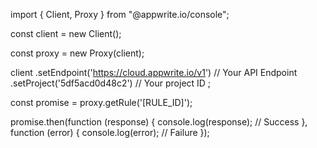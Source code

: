 import { Client,  Proxy } from "@appwrite.io/console";

const client = new Client();

const proxy = new Proxy(client);

client
    .setEndpoint('https://cloud.appwrite.io/v1') // Your API Endpoint
    .setProject('5df5acd0d48c2') // Your project ID
;

const promise = proxy.getRule('[RULE_ID]');

promise.then(function (response) {
    console.log(response); // Success
}, function (error) {
    console.log(error); // Failure
});